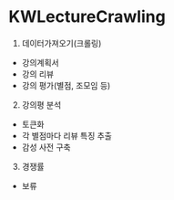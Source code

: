 # KWLectureCrawling
1. 데이터가져오기(크롤링)
- 강의계획서
- 강의 리뷰
- 강의 평가(별점, 조모임 등)

2. 강의평 분석
- 토큰화
- 각 별점마다 리뷰 특징 추출
- 감성 사전 구축

3. 경쟁률
- 보류
